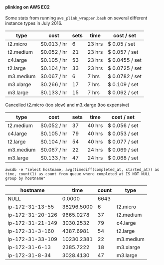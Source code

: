 #### plinking on AWS EC2

Some stats from running `aws_plink_wrapper.bash` on several different instance types in July 2016.


type      | cost        | sets | time   | cost / set
--------- | ----------- | ---- | ------ | ------------
t2.micro  | $0.013 / hr |   6  | 23 hrs | $ 0.05 / set
t2.medium | $0.052 / hr |  21  | 23 hrs | $ 0.057 / set
c4.large  | $0.105 / hr |  53  | 23 hrs | $ 0.0455 / set
t2.large  | $0.104 / hr |  33  | 23 hrs | $ 0.0725 / set
m3.medium | $0.067 / hr |  6   |  7 hrs | $ 0.0782 / set
m3.xlarge | $0.266 / hr |  17  |  7 hrs | $ 0.109 / set
m3.large  | $0.133 / hr |  15  |  7 hrs | $ 0.062 / set

Cancelled t2.micro (too slow) and m3.xlarge (too expensive)

type      | cost        | sets | time   | cost / set
--------- | ----------- | ---- | ------ | ------------
t2.medium | $0.052 / hr |  37  | 40 hrs | $ 0.056 / set
c4.large  | $0.105 / hr |  79  | 40 hrs | $ 0.053 / set
t2.large  | $0.104 / hr |  54  | 40 hrs | $ 0.077 / set
m3.medium | $0.067 / hr |  22  | 24 hrs | $ 0.069 / set
m3.large  | $0.133 / hr |  47  | 24 hrs | $ 0.068 / set


`awsdb -e "select hostname, avg(timediff(completed_at, started_at)) as time, count(1) as count from queue where completed_at IS NOT NULL group by hostname"`


| hostname         | time       | count | type 
|------------------|------------|-------|------
| NULL             |     0.0000 |  6643 |
| ip-172-31-13-55  | 38296.5000 |     6 | t2.micro
| ip-172-31-20-126 |  9665.0278 |    37 | t2.medium
| ip-172-31-21-149 |  3030.2532 |    79 | c4.large
| ip-172-31-3-160  |  4387.6981 |    54 | t2.large
| ip-172-31-33-109 | 10230.2381 |    22 | m3.medium
| ip-172-31-6-13   |  2385.7222 |    18 | m3.xlarge
| ip-172-31-8-34   |  3028.4130 |    47 | m3.large

